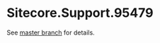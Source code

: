 # Sitecore.Support.95479

See [master branch](https://github.com/sitecoresupport/Sitecore.Support.95479) for details.
